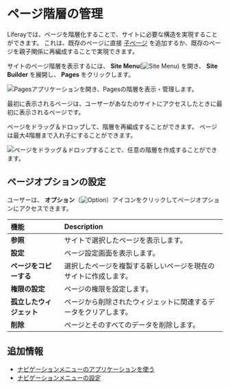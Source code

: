 # ページ階層の管理

Liferayでは、ページを階層化することで、サイトに必要な構造を実現することができます。 これは、既存のページに直接 [子ページ](../creating-pages/adding-pages/adding-a-page-to-a-site.md#adding-a-child-page) を追加するか、既存のページを親子関係に再編成することで実現できます。

サイトのページ階層を表示するには、 **Site Menu**(![Site Menu](../../images/icon-product-menu.png)) を開き、 **Site Builder** を展開し、 **Pages** をクリックします。

![Pagesアプリケーションを開き、Pagesの階層を表示・管理します。](./managing-page-hierarchies/images/01.png)

最初に表示されるページは、ユーザーがあなたのサイトにアクセスしたときに最初に表示されるページです。

ページをドラッグ＆ドロップして、階層を再編成することができます。 ページは最大4階層まで入れ子にすることができます。

![ページをドラッグ＆ドロップすることで、任意の階層を作成することができます。](./managing-page-hierarchies/images/02.png)

## ページオプションの設定

ユーザーは、 **オプション**（![Option](../../images/icon-options.png)）アイコンをクリックしてページオプションにアクセスできます。

| 機能             | Description                      |
|:-------------- |:-------------------------------- |
| **参照** | サイトで選択したページを表示します。               |
| **設定** | ページ設定画面を表示します。                   |
| **ページをコピーする** | 選択したページを複製する新しいページを現在のサイトに作成します。 |
| **権限の設定** | ページの権限を設定します。                    |
| **孤立したウィジェット** | ページから削除されたウィジェットに関連するデータをクリアします。 |
| **削除** | ページとそのすべてのデータを削除します。             |

## 追加情報

* [ナビゲーションメニューのアプリケーションを使う](./using-the-navigation-menus-application.md)
* [ナビゲーションメニューの設定](./configuring-menu-displays.md)
